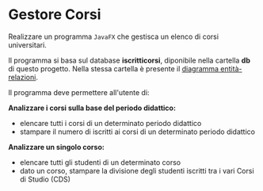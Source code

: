# Gestore Corsi

Realizzare un programma `JavaFX` che gestisca un elenco di corsi universitari.

Il programma si basa sul database **iscritticorsi**, diponibile nella cartella **db** di questo progetto. Nella stessa cartella è presente il [diagramma entità-relazioni](db/iscritticorsi/diagrammaER.PNG).

Il programma deve permettere all'utente di:

**Analizzare i corsi sulla base del periodo didattico:**
- elencare tutti i corsi di un determinato periodo didattico
- stampare il numero di iscritti ai corsi di un determinato periodo didattico
	
**Analizzare un singolo corso:**
- elencare tutti gli studenti di un determinato corso
- dato un corso, stampare la divisione degli studenti iscritti tra i vari Corsi di Studio (CDS)
